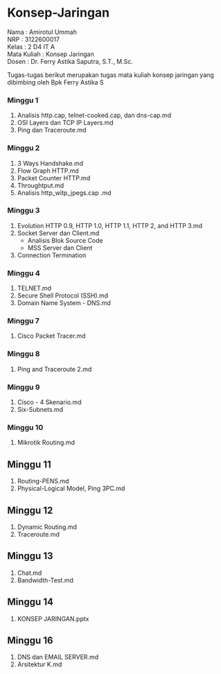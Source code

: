 # Konsep-Jaringan

Nama         : Amirotul Ummah <br>
NRP          : 3122600017 <br>
Kelas        : 2 D4 IT A <br>
Mata Kuliah  : Konsep Jaringan <br>
Dosen        : Dr. Ferry Astika Saputra, S.T., M.Sc. <br>

Tugas-tugas berikut merupakan tugas mata kuliah konsep jaringan yang dibimbing oleh Bpk Ferry Astika S

### Minggu 1
1. Analisis http.cap, telnet-cooked.cap, dan dns-cap.md
2. OSI Layers dan TCP IP Layers.md
3. Ping dan Traceroute.md

### Minggu 2
1. 3 Ways Handshake.md
2. Flow Graph HTTP.md
3. Packet Counter HTTP.md
4. Throughtput.md
5. Analisis http_witp_jpegs.cap .md

### Minggu 3
1. Evolution HTTP 0.9, HTTP 1.0, HTTP 1.1, HTTP 2, and HTTP 3.md
2. Socket Server dan Client.md
   - Analisis Blok Source Code
   - MSS Server dan Client
3. Connection Termination

### Minggu 4
1. TELNET.md
2. Secure Shell Protocol (SSH).md
3. Domain Name System - DNS.md

### Minggu 7
1. Cisco Packet Tracer.md

### Minggu 8
1. Ping and Traceroute 2.md

### Minggu 9
1. Cisco - 4 Skenario.md
2. Six-Subnets.md

### Minggu 10
1. Mikrotik Routing.md

## Minggu 11
1. Routing-PENS.md
2. Physical-Logical Model, Ping 3PC.md

## Minggu 12
1. Dynamic Routing.md
2. Traceroute.md

## Minggu 13
1. Chat.md
2. Bandwidth-Test.md

## Minggu 14
1. KONSEP JARINGAN.pptx

## Minggu 16
1. DNS dan EMAIL SERVER.md
2. Arsitektur K.md
